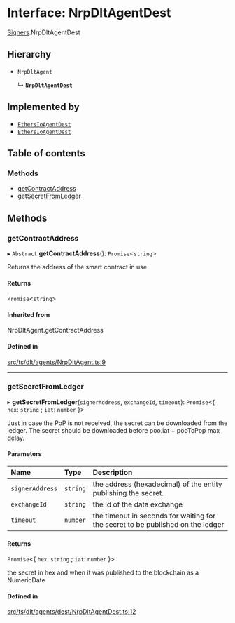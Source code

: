 # Interface: NrpDltAgentDest

[Signers](../modules/Signers.md).NrpDltAgentDest

## Hierarchy

- `NrpDltAgent`

  ↳ **`NrpDltAgentDest`**

## Implemented by

- [`EthersIoAgentDest`](../classes/Signers.EthersIoAgentDest.md)
- [`EthersIoAgentDest`](../classes/EthersIoAgentDest.md)

## Table of contents

### Methods

- [getContractAddress](Signers.NrpDltAgentDest.md#getcontractaddress)
- [getSecretFromLedger](Signers.NrpDltAgentDest.md#getsecretfromledger)

## Methods

### getContractAddress

▸ `Abstract` **getContractAddress**(): `Promise`<`string`\>

Returns the address of the smart contract in use

#### Returns

`Promise`<`string`\>

#### Inherited from

NrpDltAgent.getContractAddress

#### Defined in

[src/ts/dlt/agents/NrpDltAgent.ts:9](https://gitlab.com/i3-market/code/wp3/t3.2/conflict-resolution/non-repudiation-library/-/blob/ea98cf0/src/ts/dlt/agents/NrpDltAgent.ts#L9)

___

### getSecretFromLedger

▸ **getSecretFromLedger**(`signerAddress`, `exchangeId`, `timeout`): `Promise`<{ `hex`: `string` ; `iat`: `number`  }\>

Just in case the PoP is not received, the secret can be downloaded from the ledger.
The secret should be downloaded before poo.iat + pooToPop max delay.

#### Parameters

| Name | Type | Description |
| :------ | :------ | :------ |
| `signerAddress` | `string` | the address (hexadecimal) of the entity publishing the secret. |
| `exchangeId` | `string` | the id of the data exchange |
| `timeout` | `number` | the timeout in seconds for waiting for the secret to be published on the ledger |

#### Returns

`Promise`<{ `hex`: `string` ; `iat`: `number`  }\>

the secret in hex and when it was published to the blockchain as a NumericDate

#### Defined in

[src/ts/dlt/agents/dest/NrpDltAgentDest.ts:12](https://gitlab.com/i3-market/code/wp3/t3.2/conflict-resolution/non-repudiation-library/-/blob/ea98cf0/src/ts/dlt/agents/dest/NrpDltAgentDest.ts#L12)
